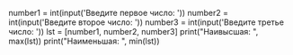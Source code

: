 number1 = int(input('Введите первое число: '))
number2 = int(input('Введите второе число: '))
number3 = int(input('Введите третье число: '))
lst = [number1, number2, number3]
print("Наивысшая: ", max(lst))
print("Наименьшая: ", min(lst))

